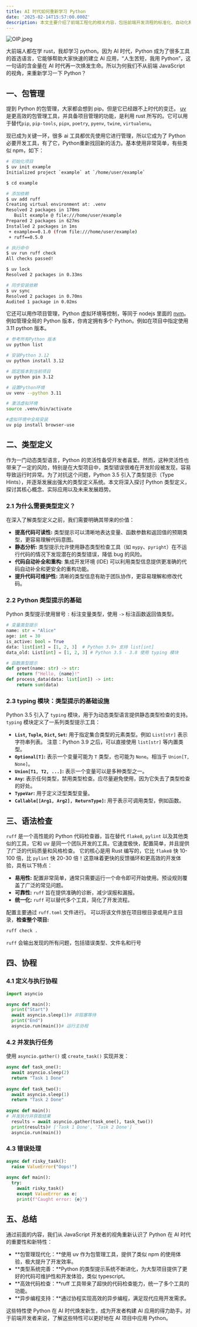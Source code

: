 ```yaml
---
title: AI 时代如何重新学习 Python
date: '2025-02-14T15:57:00.000Z'
description: 本文主要介绍了前端工程化的相关内容，包括前端开发流程的标准化、自动化和模块化。通过工程化手段，可以提升前端项目的开发效率、代码质量和可维护性。常见的前端工程化实践包括使用构建工具（如 Webpack、Vite）、模块化开发、自动化测试、持续集成与部署等。这些方法帮助团队更高效地协作，降低出错率，加快产品迭代速度。
---
```



![OIP.jpeg](https://brandonxiang.top/img/OIP.jpeg)

大前端人都在学 rust，我却学习 python。因为 AI 时代，Python 成为了很多工具的首选语言，它能够帮助大家快速的建立 AI 应用，“人生苦短，我用 Python”，这一句话的含金量在 AI 时代再一次焕发生命。所以为何我们不从前端 JavaScript 的视角，来重新学习一下 Python？

## 一、包管理

提到 Python 的包管理，大家都会想到 pip。但是它已经跟不上时代的变迁。 [uv](https://github.com/astral-sh/uv) 是更高效的包管理工具，并具备项目管理的功能，是利用 rust 所写的。它可以用于替代`pip`, `pip-tools`, `pipx`, `poetry`, `pyenv`, `twine`, `virtualenv`。

现已成为关键一环，很多 ai 工具都优先使用它进行管理，所以它成为了 Python 必要开发工具，有了它，Python重新找回新的活力。基本使用非常简单，有些类似 npm，如下：

```bash
# 初始化项目
$ uv init example
Initialized project `example` at `/home/user/example`

$ cd example

# 添加依赖
$ uv add ruff
Creating virtual environment at: .venv
Resolved 2 packages in 170ms
   Built example @ file:///home/user/example
Prepared 2 packages in 627ms
Installed 2 packages in 1ms
 + example==0.1.0 (from file:///home/user/example)
 + ruff==0.5.0

# 执行命令
$ uv run ruff check
All checks passed!

$ uv lock
Resolved 2 packages in 0.33ms

# 同步安装依赖
$ uv sync
Resolved 2 packages in 0.70ms
Audited 1 package in 0.02ms
```

它还可以用作项目管理，Python 虚拟环境等控制，等同于 nodejs 里面的 [nvm](https://github.com/nvm-sh/nvm)。例如管理全局的 Python 版本，你肯定拥有多个 Python。例如在项目中指定使用 3.11 python 版本。

```bash
# 参考所有Python 版本
uv python list

# 安装Python 3.12
uv python install 3.12

# 固定版本到当前项目
uv python pin 3.12

# 设置Python环境
uv venv --python 3.11

# 激活虚拟环境
source .venv/bin/activate

#虚拟环境中全局安装
uv pip install browser-use
```

## 二、类型定义

作为一门动态类型语言，Python 的灵活性备受开发者喜爱。然而，这种灵活性也带来了一定的风险，特别是在大型项目中，类型错误很难在开发阶段被发现，容易导致运行时异常。为了对抗这个问题，Python 3.5 引入了类型提示（Type Hints），并逐渐发展出强大的类型定义系统。本文将深入探讨 Python 类型定义，探讨其核心概念、实际应用以及未来发展趋势。

### **2.1 为什么需要类型定义？**

在深入了解类型定义之前，我们需要明确其带来的价值：

- **提高代码可读性:** 类型提示可以清晰地表达变量、函数参数和返回值的预期类型，更容易理解代码意图。
- **静态分析:** 类型提示允许使用静态类型检查工具（如 `mypy`、`pyright`）在不运行代码的情况下发现潜在的类型错误，降低 bug 的风险。
- **代码自动补全和重构:** 集成开发环境 (IDE) 可以利用类型信息提供更准确的代码自动补全和更安全的重构功能。
- **提升代码可维护性:** 清晰的类型信息有助于团队协作，更容易理解和修改代码。

### **2.2 Python 类型提示的基础**

Python 类型提示使用冒号 `:` 标注变量类型，使用 `->` 标注函数返回值类型。

```python
# 变量类型提示
name: str = "Alice"
age: int = 30
is_active: bool = True
data: list[int] = [1, 2, 3]  # Python 3.9+ 支持 list[int]
data_old: List[int] = [1, 2, 3] # Python 3.5 - 3.8 使用 typing 模块

# 函数类型提示
def greet(name: str) -> str:
    return f"Hello, {name}!"
def process_data(data: list[int]) -> int:
    return sum(data)
```

### **2.3 typing 模块：类型提示的基础设施**

Python 3.5 引入了 `typing` 模块，用于为动态类型语言提供静态类型检查的支持。`typing` 模块定义了一系列类型提示工具：

- **`List`, `Tuple`, `Dict`, `Set`:** 用于指定集合类型的元素类型。例如 `List[str]` 表示字符串列表。 注意：Python 3.9 之后，可以直接使用 `list[str]` 等内置类型。
- **`Optional[T]`:** 表示一个变量可能为 `T` 类型，也可能为 `None`。相当于 `Union[T, None]`。
- **`Union[T1, T2, ...]`:** 表示一个变量可以是多种类型之一。
- **`Any`:** 表示任何类型，禁用类型检查。应尽量避免使用，因为它失去了类型检查的好处。
- **`TypeVar`:** 用于定义泛型类型变量。
- **`Callable[[Arg1, Arg2], ReturnType]`:** 用于表示可调用类型，例如函数。

## 三、语法检查

`ruff` 是一个高性能的 Python 代码检查器，旨在替代 `flake8`, `pylint` 以及其他类似的工具，它和 uv 是同一个团队开发的工具。它速度极快，配置简单，并且提供了广泛的代码质量和风格检查。 它的核心是用 Rust 编写的，它比 `flake8` 快 10-100 倍，比 `pylint` 快 20-30 倍！这意味着更快的反馈循环和更高效的开发体验，具有以下特点：

- **易用性:** 配置非常简单，通常只需要运行一个命令即可开始使用。预设规则覆盖了广泛的常见问题。
- **可靠性:** `ruff` 旨在提供准确的诊断，减少误报和漏报。
- **统一化:** `ruff` 可以替代多个工具，简化了开发流程。

配置主要通过 `ruff.toml` 文件进行。  可以将该文件放在项目根目录或用户主目录，**检查整个项目:**

```bash
ruff check .
```

`ruff` 会输出发现的所有问题，包括错误类型、文件名和行号

## 四、协程

### **4.1 定义与执行协程**

```python
import asyncio

async def main():    
  print("Start")    
  await asyncio.sleep(1)# 非阻塞等待    
  print("End")
  asyncio.run(main())# 运行主协程

```

### **4.2 并发执行任务**

使用 `asyncio.gather()` 或 `create_task()` 实现并发：

```python
async def task_one():    
  await asyncio.sleep(2)    
  return "Task 1 Done"
  
async def task_two():    
  await asyncio.sleep(1)    
  return "Task 2 Done"
  
async def main():    
# 并发执行并获取结果    
  results = await asyncio.gather(task_one(), task_two())    
  print(results)# ['Task 1 Done', 'Task 2 Done']
  asyncio.run(main())
```

### **4.3 错误处理**

```python
async def risky_task():    
  raise ValueError("Oops!")
 
async def main():    
  try:        
    await risky_task()    
    except ValueError as e:        
    print(f"Caught error: {e}")
```

## 五、总结

通过前面的内容，我们从 JavaScript 开发者的视角重新认识了 Python 在 AI 时代的重要性和新特性：

- **包管理现代化：**使用 uv 作为包管理工具，提供了类似 npm 的使用体验，极大提升了开发效率。
- **类型系统完善：**Python 的类型提示系统不断进化，为大型项目提供了更好的代码可维护性和开发体验，类似 typescript。
- **高效代码检查：**ruff 工具带来了超快的代码检查能力，统一了多个工具的功能。
- **异步编程支持：**通过协程实现高效的异步编程，满足现代应用开发需求。

这些特性使 Python 在 AI 时代焕发新生，成为开发者构建 AI 应用的得力助手。对于前端开发者来说，了解这些特性可以更好地在 AI 项目中应用 Python。